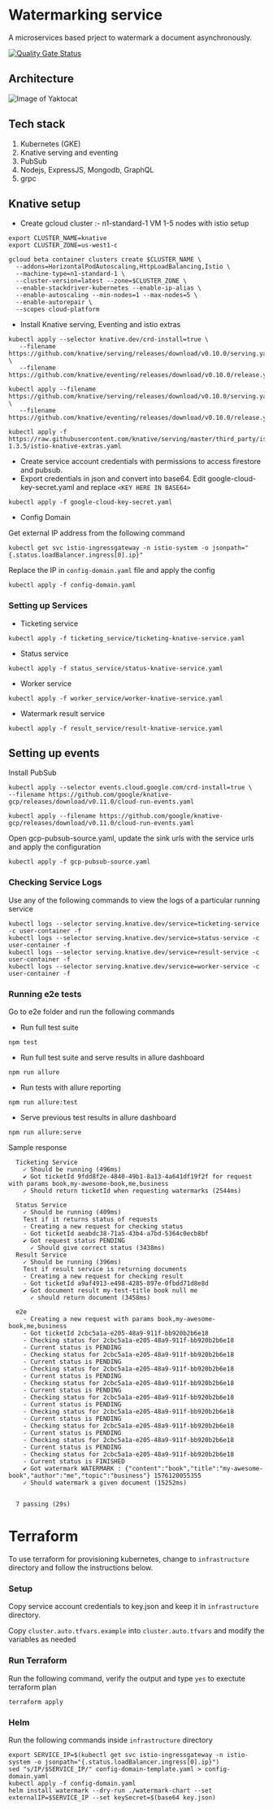 # Watermarking service

A microservices based prject to watermark a document asynchronously.

[![Quality Gate Status](https://sonarcloud.io/api/project_badges/measure?project=kmjayadeep_watermark-microservices&metric=alert_status)](https://sonarcloud.io/dashboard?id=kmjayadeep_watermark-microservices)

## Architecture

![Image of Yaktocat](assets/architecture.png)

## Tech stack

1. Kubernetes (GKE)
2. Knative serving and eventing
3. PubSub
4. Nodejs, ExpressJS, Mongodb, GraphQL
5. grpc

## Knative setup

* Create gcloud cluster :- n1-standard-1 VM 1-5 nodes with istio setup

```
export CLUSTER_NAME=knative
export CLUSTER_ZONE=us-west1-c
```

```
gcloud beta container clusters create $CLUSTER_NAME \
  --addons=HorizontalPodAutoscaling,HttpLoadBalancing,Istio \
  --machine-type=n1-standard-1 \
  --cluster-version=latest --zone=$CLUSTER_ZONE \
  --enable-stackdriver-kubernetes --enable-ip-alias \
  --enable-autoscaling --min-nodes=1 --max-nodes=5 \
  --enable-autorepair \
  --scopes cloud-platform
```

* Install Knative serving, Eventing and istio extras

```
kubectl apply --selector knative.dev/crd-install=true \
   --filename https://github.com/knative/serving/releases/download/v0.10.0/serving.yaml \
   --filename https://github.com/knative/eventing/releases/download/v0.10.0/release.yaml

kubectl apply --filename https://github.com/knative/serving/releases/download/v0.10.0/serving.yaml \
   --filename https://github.com/knative/eventing/releases/download/v0.10.0/release.yaml

kubectl apply -f https://raw.githubusercontent.com/knative/serving/master/third_party/istio-1.3.5/istio-knative-extras.yaml
```

* Create service account credentials with permissions to access firestore and pubsub.
* Export credentials in json and convert into base64. Edit google-cloud-key-secret.yaml and replace `<KEY HERE IN BASE64>`

```
kubectl apply -f google-cloud-key-secret.yaml
```

* Config Domain

Get external IP address from the following command

```
kubectl get svc istio-ingressgateway -n istio-system -o jsonpath="{.status.loadBalancer.ingress[0].ip}"
```

Replace the IP in `config-domain.yaml` file and apply the config

```
kubectl apply -f config-domain.yaml
```

### Setting up Services

* Ticketing service

```
kubectl apply -f ticketing_service/ticketing-knative-service.yaml
```

* Status service

```
kubectl apply -f status_service/status-knative-service.yaml
```

* Worker service

```
kubectl apply -f worker_service/worker-knative-service.yaml
```

* Watermark result service

```
kubectl apply -f result_service/result-knative-service.yaml
```

## Setting up events

Install PubSub

```
kubectl apply --selector events.cloud.google.com/crd-install=true \
--filename https://github.com/google/knative-gcp/releases/download/v0.11.0/cloud-run-events.yaml

kubectl apply --filename https://github.com/google/knative-gcp/releases/download/v0.11.0/cloud-run-events.yaml
```

Open gcp-pubsub-source.yaml, update the sink urls with the service urls and apply the configuration


```
kubectl apply -f gcp-pubsub-source.yaml
```

### Checking Service Logs

Use any of the following commands to view the logs of a particular running service

```
kubectl logs --selector serving.knative.dev/service=ticketing-service -c user-container -f
kubectl logs --selector serving.knative.dev/service=status-service -c user-container -f
kubectl logs --selector serving.knative.dev/service=result-service -c user-container -f
kubectl logs --selector serving.knative.dev/service=worker-service -c user-container -f
```

### Running e2e tests

Go to e2e folder and run the following commands

* Run full test suite

```
npm test
```

* Run full test suite and serve results in allure dashboard

```
npm run allure
```

* Run tests with allure reporting

```
npm run allure:test
```

* Serve previous test results in allure dashboard

```
npm run allure:serve
```

Sample response

```
  Ticketing Service
    ✓ Should be running (496ms)
    ✔ Got ticketId 9fdd8f2e-4840-49b1-8a13-4a641df19f2f for request with params book,my-awesome-book,me,business
    ✓ Should return ticketId when requesting watermarks (2544ms)

  Status Service
    ✓ Should be running (409ms)
    Test if it returns status of requests
    - Creating a new request for checking status
    - Got ticketId aeabdc38-71a5-43b4-a7bd-5364c0ecb8bf
    ✔ Got request status PENDING
      ✓ Should give correct status (3438ms)
  Result Service
    ✓ Should be running (396ms)
    Test if result service is returning documents
    - Creating a new request for checking result
    - Got ticketId a9af4913-e498-4285-897e-0fbdd71d8e8d
    ✔ Got document result my-test-title book null me
      ✓ should return document (3458ms)

  e2e
    - Creating a new request with params book,my-awesome-book,me,business
    - Got ticketId 2cbc5a1a-e205-48a9-911f-bb920b2b6e18
    - Checking status for 2cbc5a1a-e205-48a9-911f-bb920b2b6e18
    - Current status is PENDING
    - Checking status for 2cbc5a1a-e205-48a9-911f-bb920b2b6e18
    - Current status is PENDING
    - Checking status for 2cbc5a1a-e205-48a9-911f-bb920b2b6e18
    - Current status is PENDING
    - Checking status for 2cbc5a1a-e205-48a9-911f-bb920b2b6e18
    - Current status is PENDING
    - Checking status for 2cbc5a1a-e205-48a9-911f-bb920b2b6e18
    - Current status is PENDING
    - Checking status for 2cbc5a1a-e205-48a9-911f-bb920b2b6e18
    - Current status is PENDING
    - Checking status for 2cbc5a1a-e205-48a9-911f-bb920b2b6e18
    - Current status is PENDING
    - Checking status for 2cbc5a1a-e205-48a9-911f-bb920b2b6e18
    - Current status is PENDING
    - Checking status for 2cbc5a1a-e205-48a9-911f-bb920b2b6e18
    - Current status is FINISHED
    ✔ Got watermark WATERMARK : {"content":"book","title":"my-awesome-book","author":"me","topic":"business"} 1576120055355
    ✓ Should watermark a given document (15252ms)


  7 passing (29s)

```

# Terraform

To use terraform for provisioning kubernetes, change to `infrastructure` directory and follow the instructions below.

### Setup

Copy service account credentials to key.json and keep it in `infrastructure` directory.

Copy `cluster.auto.tfvars.example` into `cluster.auto.tfvars` and modify the variables as needed

### Run Terraform
Run the following command, verify the output and type `yes` to exectute terraform plan

```
terraform apply
```

### Helm
Run the following commands inside `infrastructure` directory

```
export SERVICE_IP=$(kubectl get svc istio-ingressgateway -n istio-system -o jsonpath="{.status.loadBalancer.ingress[0].ip}")
sed "s/IP/$SERVICE_IP/" config-domain-template.yaml > config-domain.yaml
kubectl apply -f config-domain.yaml
helm install watermark --dry-run ./watermark-chart --set externalIP=$SERVICE_IP --set keySecret=$(base64 key.json)
```